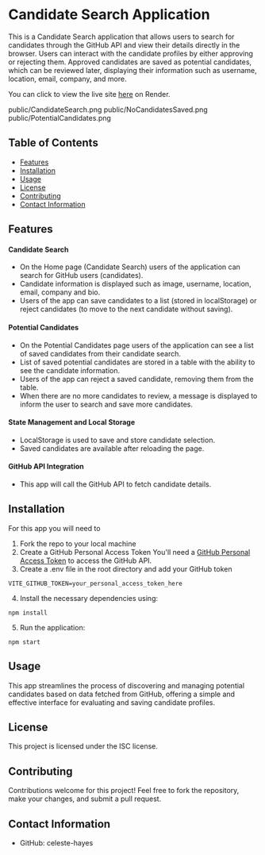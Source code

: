 # Candidate Search Application
This is a Candidate Search application that allows users to search for candidates through the GitHub API and view their details directly in the browser. Users can interact with the candidate profiles by either approving or rejecting them. Approved candidates are saved as potential candidates, which can be reviewed later, displaying their information such as username, location, email, company, and more. 

You can click to view the live site [here](https://candidate-search-l1g1.onrender.com/) on Render. 

public/CandidateSearch.png
public/NoCandidatesSaved.png
public/PotentialCandidates.png

## Table of Contents
* [Features](#features) 
* [Installation](#installation)
* [Usage](#usage)
* [License](#license)
* [Contributing](#contributing)
* [Contact Information](#contact-information)

## Features
#### Candidate Search
* On the Home page (Candidate Search) users of the application can search for GitHub users (candidates).
* Candidate information is displayed such as image, username, location, email, company and bio. 
* Users of the app can save candidates to a list (stored in localStorage) or reject candidates (to move to the next candidate without saving).
#### Potential Candidates
* On the Potential Candidates page users of the application can see a list of saved candidates from their candidate search. 
* List of saved potential candidates are stored in a table with the ability to see the candidate information. 
* Users of the app can reject a saved candidate, removing them from the table.
* When there are no more candidates to review, a message is displayed to inform the user to search and save more candidates.
#### State Management and Local Storage
* LocalStorage is used to save and store candidate selection.
* Saved candidates are available after reloading the page.
#### GitHub API Integration
* This app will call the GitHub API to fetch candidate details.

## Installation
For this app you will need to 
1. Fork the repo to your local machine
2. Create a GitHub Personal Access Token
You'll need a [GitHub Personal Access Token](https://docs.github.com/en/authentication/keeping-your-account-and-data-secure/managing-your-personal-access-tokens#creating-a-fine-grained-personal-access-token) to access the GitHub API.
3. Create a .env file in the root directory and add your GitHub token
```
VITE_GITHUB_TOKEN=your_personal_access_token_here
```
4. Install the necessary dependencies using: 
```
npm install
```
5. Run the application:
```
npm start
```

## Usage
This app streamlines the process of discovering and managing potential candidates based on data fetched from GitHub, offering a simple and effective interface for evaluating and saving candidate profiles.

## License
This project is licensed under the ISC license.

## Contributing
Contributions welcome for this project! Feel free to fork the repository, make your changes, and submit a pull request.

## Contact Information
* GitHub: celeste-hayes